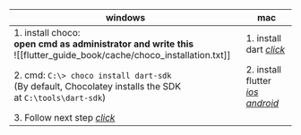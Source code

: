 
| windows                                                                                                                   | mac                                                                                                                                                                                                      |
| ------------------------------------------------------------------------------------------------------------------------- | -------------------------------------------------------------------------------------------------------------------------------------------------------------------------------------------------------- |
| 1. install choco:<br>**open cmd as administrator and write this**<br>![[flutter_guide_book/cache/choco_installation.txt]] | 1. install dart *[click](https://dart.dev/get-dart)*                                                                                                                                                     |
| 2. cmd: `C:\> choco install dart-sdk`<br>(By default, Chocolatey installs the SDK at `C:\tools\dart-sdk`)                 | 2. install flutter<br>*[ios](https://docs.flutter.dev/get-started/install/macos/mobile-ios?tab=download)*<br>*[android](https://docs.flutter.dev/get-started/install/macos/mobile-android?tab=download)* |
| 3. Follow next step *[click](https://docs.flutter.dev/get-started/install/windows/mobile?tab=download)*                   |                                                                                                                                                                                                          |




